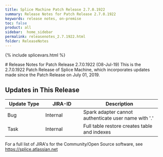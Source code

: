 ```yaml
---
title: Splice Machine Patch Release 2.7.0.1922
summary: Release Notes for Patch Release 2.7.0.1922
keywords: release notes, on-premise
toc: false
product: all
sidebar:  home_sidebar
permalink: releasenotes_2.7.1922.html
folder: ReleaseNotes
---
```

{% include splicevars.html %}
<section>
<div class="TopicContent" data-swiftype-index="true" markdown="1">
# Release Notes for Patch Release 2.7.0.1922 (O8-Jul-19)
This is the 2.7.0.1922 Patch Release of Splice Machine, which incorporates updates made since the Patch Release on July 01, 2019.

## Updates in This Release
<table>
    <col width="125px" />
    <col width="125px" />
    <col />
    <thead>
        <tr>
            <th>Update Type</th>
            <th>JIRA-ID</th>
            <th>Description</th>
        </tr>
    </thead>
    <tbody>
        <tr>
            <td>Bug</td>
            <td>Internal</td>
            <td>Spark adapter cannot authenticate user name with '.'</td>
        </tr>
        <tr>
            <td>Task</td>
            <td>Internal</td>
            <td>Full table restore creates table and indexes</td>
        </tr>
    </tbody>
</table>

For a full list of JIRA's for the Community/Open Source software, see <https://splice.atlassian.net>

</div>
</section>
